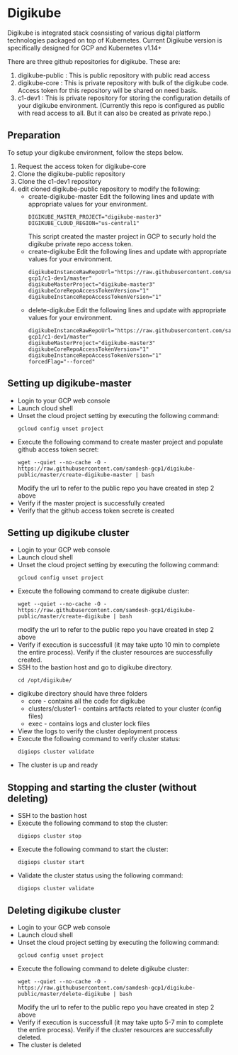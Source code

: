 # Digikube

Digikube is integrated stack cosnsisting of various digital platform technologies packaged on top of Kubernetes.
Current Digikube version is specifically designed for GCP and Kubernetes v1.14+

There are three github repositories for digikube.  These are:
1. digikube-public : This is public repository with public read access
2. digikube-core : This is private repository with bulk of the digikube code.  Access token for this repository will be shared on need basis.
3. c1-dev1 : This is private repository for storing the configuration details of your digikube environment. (Currently this repo is configured as public with read access to all.  But it can also be created as private repo.)

## Preparation
To setup your digikube environment, follow the steps below.

1. Request the access token for digikube-core
2. Clone the digikube-public repository
3. Clone the c1-dev1 repository
4. edit cloned digikube-public repository to modify the following:
   - create-digikube-master
     Edit the following lines and update with appropriate values for your environment.
     ```
     DIGIKUBE_MASTER_PROJECT="digikube-master3"
     DIGIKUBE_CLOUD_REGION="us-central1"
     ```
     This script created the master project in GCP to securly hold the digikube private repo access token.	
   - create-digikube
     Edit the following lines and update with appropriate values for your environment.
     ```
     digikubeInstanceRawRepoUrl="https://raw.githubusercontent.com/samdesh-gcp1/c1-dev1/master"
     digikubeMasterProject="digikube-master3"
     digikubeCoreRepoAccessTokenVersion="1"
     digikubeInstanceRepoAccessTokenVersion="1"
     ```
   - delete-digikube
     Edit the following lines and update with appropriate values for your environment.
     ```
     digikubeInstanceRawRepoUrl="https://raw.githubusercontent.com/samdesh-gcp1/c1-dev1/master"
     digikubeMasterProject="digikube-master3"
     digikubeCoreRepoAccessTokenVersion="1"
     digikubeInstanceRepoAccessTokenVersion="1"
     forcedFlag="--forced"
     ```

## Setting up digikube-master 

   - Login to your GCP web console
   - Launch cloud shell
   - Unset the cloud project setting by executing the following command:
     ```
     gcloud config unset project
     ```
   - Execute the following command to create master project and populate github access token secret:
     ```
     wget --quiet --no-cache -O - https://raw.githubusercontent.com/samdesh-gcp1/digikube-public/master/create-digikube-master | bash
     ```
     Modify the url to refer to the public repo you have created in step 2 above
   - Verify if the master project is successfully created
   - Verify that the github access token secrete is created

## Setting up digikube cluster

   - Login to your GCP web console
   - Launch cloud shell
   - Unset the cloud project setting by executing the following command:
     ```
     gcloud config unset project
     ```
   - Execute the following command to create digikube cluster:
     ```
     wget --quiet --no-cache -O - https://raw.githubusercontent.com/samdesh-gcp1/digikube-public/master/create-digikube | bash
     ```
     modify the url to refer to the public repo you have created in step 2 above
   - Verify if execution is successfull (it may take upto 10 min to complete the entire process).  Verify if the cluster resources are successfully created.
   - SSH to the bastion host and go to digikube directory.
     ```
     cd /opt/digikube/
     ```
   - digikube directory should have three folders
     - core - contains all the code for digikube
     - clusters/cluster1 - contains artifacts related to your cluster (config files)
     - exec - contains logs and cluster lock files
   - View the logs to verify the cluster deployment process
   - Execute the following command to verify cluster status:
     ```
     digiops cluster validate
     ```
   - The cluster is up and ready
	
## Stopping and starting the cluster (without deleting)
   
   - SSH to the bastion host
   - Execute the following command to stop the cluster:
     ```
     digiops cluster stop
     ```
   - Execute the following command to start the cluster:
     ```
     digiops cluster start
     ```
   - Validate the cluster status using the following command:
     ```
     digiops cluster validate
     ```
	
## Deleting digikube cluster
  
   - Login to your GCP web console
   - Launch cloud shell
   - Unset the cloud project setting by executing the following command:
     ```
     gcloud config unset project
     ```
   - Execute the following command to delete digikube cluster:
     ```
     wget --quiet --no-cache -O - https://raw.githubusercontent.com/samdesh-gcp1/digikube-public/master/delete-digikube | bash
     ```
     Modify the url to refer to the public repo you have created in step 2 above
   - Verify if execution is successfull (it may take upto 5-7 min to complete the entire process).  Verify if the cluster resources are successfully deleted.
   - The cluster is deleted
